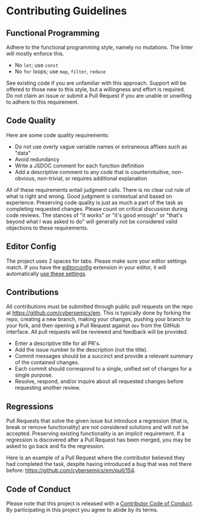 # Contributing Guidelines

## Functional Programming

Adhere to the functional programming style, namely no mutations. The linter will mostly enforce this.

- No `let`; use `const`
- No `for` loops; use `map`, `filter`, `reduce`

See existing code if you are unfamiliar with this approach. Support will be offered to those new to this style, but a willingness and effort is required. Do not claim an issue or submit a Pull Request if you are unable or unwilling to adhere to this requirement.

## Code Quality

Here are some code quality requirements:

- Do not use overly vague variable names or extraneous affixes such as "data"
- Avoid redundancy
- Write a JSDOC comment for each function definition
- Add a descriptive comment to any code that is counterintuitive, non-obvious, non-trivial, or requires additional explanation

All of these requirements entail judgment calls. There is no clear cut rule of what is right and wrong. Good judgment is contextual and based on experience. Preserving code quality is just as much a part of the task as completing requested changes. Please count on critical discussion during code reviews. The stances of "it works" or "it's good enough" or "that's beyond what I was asked to do" will generally not be considered valid objections to these requirements.

## Editor Config

The project uses 2 spaces for tabs. Please make sure your editor settings match. If you have the [editorconfig](https://editorconfig.org/) extension in your editor, it will automatically [use these settings](https://github.com/cybersemics/em/blob/dev/.editorconfig).

## Contributions

All contributions must be submitted through public pull requests on the repo at https://github.com/cybersemics/em. This is typically done by forking the repo, creating a new branch, making your changes, pushing your branch to your fork, and then opening a Pull Request against `dev` from the GitHub interface. All pull requests will be reviewed and feedback will be provided.

- Enter a descriptive title for all PR's.
- Add the issue number to the description (not the title).
- Commit messages should be a succinct and provide a relevant summary of the contained changes.
- Each commit should correspond to a single, unified set of changes for a single purpose.
- Resolve, respond, and/or inquire about all requested changes before requesting another review.

## Regressions

Pull Requests that solve the given issue but introduce a regression (that is, break or remove functionality) are not considered solutions and will not be accepted. Preserving existing functionality is an implicit requirement. If a regression is discovered after a Pull Request has been merged, you may be asked to go back and fix the regression.

Here is an example of a Pull Request where the contributor believed they had completed the task, despite having introduced a bug that was not there before: https://github.com/cybersemics/em/pull/154.

## Code of Conduct

Please note that this project is released with a [Contributor Code of Conduct](https://github.com/cybersemics/em/blob/dev/CODE-OF-CONDUCT.md). By participating in this project you agree to abide by its terms.
